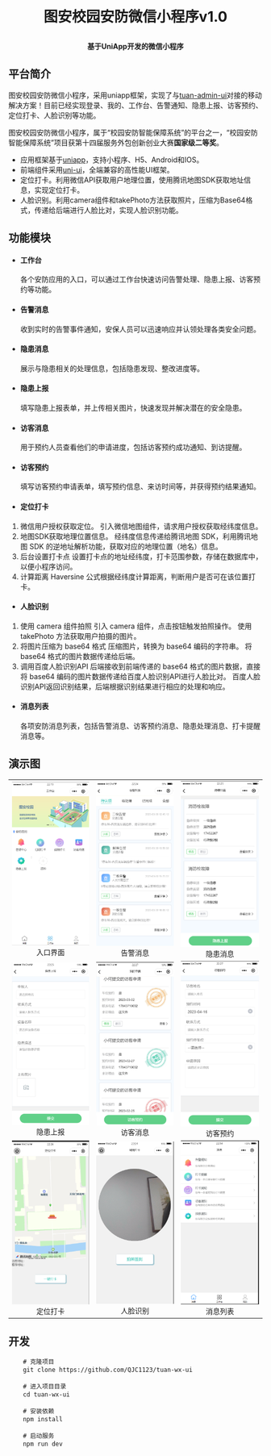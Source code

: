 
<h1 align="center" style="margin: 30px 0 30px; font-weight: bold;">图安校园安防微信小程序v1.0</h1>
<h4 align="center">基于UniApp开发的微信小程序</h4>


## 平台简介

图安校园安防微信小程序，采用uniapp框架，实现了与[tuan-admin-ui](https://github.com/QJC1123/tuan-admin-ui)对接的移动解决方案！目前已经实现登录、我的、工作台、告警通知、隐患上报、访客预约、定位打卡、人脸识别等功能。

图安校园安防微信小程序，属于“校园安防智能保障系统”的平台之一，“校园安防智能保障系统”项目获第十四届服务外包创新创业大赛**国家级二等奖**。


* 应用框架基于[uniapp](https://uniapp.dcloud.net.cn/)，支持小程序、H5、Android和IOS。
* 前端组件采用[uni-ui](https://github.com/dcloudio/uni-ui)，全端兼容的高性能UI框架。
* 定位打卡。利用微信API获取用户地理位置，使用腾讯地图SDK获取地址信息，实现定位打卡。
* 人脸识别。利用camera组件和takePhoto方法获取照片，压缩为Base64格式，传递给后端进行人脸比对，实现人脸识别功能。



## 功能模块

* #### 工作台 #### 
    各个安防应用的入口，可以通过工作台快速访问告警处理、隐患上报、访客预约等功能。

* #### 告警消息 #### 
   收到实时的告警事件通知，安保人员可以迅速响应并认领处理各类安全问题。

* #### 隐患消息 #### 
    展示与隐患相关的处理信息，包括隐患发现、整改进度等。

* #### 隐患上报 #### 
    填写隐患上报表单，并上传相关图片，快速发现并解决潜在的安全隐患。

* #### 访客消息 #### 
    用于预约人员查看他们的申请进度，包括访客预约成功通知、到访提醒。

* #### 访客预约 #### 
    填写访客预约申请表单，填写预约信息、来访时间等，并获得预约结果通知。

* #### 定位打卡 #### 

1. 微信用户授权获取定位。
引入微信地图组件，请求用户授权获取经纬度信息。
2. 地图SDK获取地理位置信息。
经纬度信息传递给腾讯地图 SDK，利用腾讯地图 SDK 的逆地址解析功能，获取对应的地理位置（地名）信息。
3. 后台设置打卡点
设置打卡点的地址经纬度，打卡范围参数，存储在数据库中，以便小程序访问。
4. 计算距离
Haversine 公式根据经纬度计算距离，判断用户是否可在该位置打卡。


* #### 人脸识别 #### 
1. 使用 camera 组件拍照
引入 camera 组件，点击按钮触发拍照操作。
使用 takePhoto 方法获取用户拍摄的图片。
2. 将图片压缩为 base64 格式
压缩图片，转换为 base64 编码的字符串。
将 base64 格式的图片数据传递给后端。
3. 调用百度人脸识别API
后端接收到前端传递的 base64 格式的图片数据，直接将 base64 编码的图片数据传递给百度人脸识别API进行人脸比对。
百度人脸识别API返回识别结果，后端根据识别结果进行相应的处理和响应。


* #### 消息列表 #### 
    各项安防消息列表，包括告警消息、访客预约消息、隐患处理消息、打卡提醒消息等。



## 演示图

<table>
    <tr>
        <td>
            <img src="img/1.png"/>
            <div class="caption">入口界面</div>
        </td>
        <td>
            <img src="img/2.png"/>
            <div class="caption">告警消息</div>
        </td>
        <td>
            <img src="img/3.png"/>
            <div class="caption">隐患消息</div>
        </td>
    </tr>
    <tr>
        <td>
            <img src="img/4.png"/>
            <div class="caption">隐患上报</div>
        </td>
        <td>
            <img src="img/5.png"/>
            <div class="caption">访客消息</div>
        </td>
        <td>
            <img src="img/6.png"/>
            <div class="caption">访客预约</div>
        </td>
    </tr>
    <tr>
        <td>
            <img src="img/7.png"/>
            <div class="caption">定位打卡</div>
        </td>
        <td>
            <img src="img/8.png"/>
            <div class="caption">人脸识别</div>
        </td>
        <td>
            <img src="img/9.png"/>
            <div class="caption">消息列表</div>
        </td>
    </tr>
</table>


## 开发
        # 克隆项目
        git clone https://github.com/QJC1123/tuan-wx-ui

        # 进入项目目录
        cd tuan-wx-ui

        # 安装依赖
        npm install

        # 启动服务
        npm run dev

<style>
    .caption {
        text-align: center;
    }
</style>

